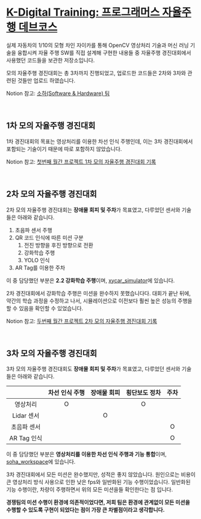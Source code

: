 # [K-Digital Training: 프로그래머스 자율주행 데브코스](https://programmers.co.kr/learn/courses/10822)

실제 자동차의 1/10의 모형 차인 자이카를 통해 OpenCV 영상처리 기술과 머신 러닝 기술을 융합시켜 자율 주행 SW를 직접 설계해 구현한 내용들 중 자율주행 경진대회에서 사용했던 코드들을 보관한 저장소입니다.

모의 자율주행 경진대회는 총 3차까지 진행되었고, 업로드한 코드들은 2차와 3차와 관련된 것들만 업로드 하였습니다.

Notion 참고: [소하(Software & Hardware) 팀](https://www.notion.so/Software-Hardware-1a1cd7284e5d47f8bad64bfcd0db77f3)


<br>


## 1차 모의 자율주행 경진대회

1차 경진대회의 목표는 영상처리를 이용한 차선 인식 주행인데, 이는 3차 경진대회에서 포함되는 기술이기 때문에 따로 포함하지 않았습니다.

Notion 참고: [첫번째 월간 프로젝트 1차 모의 자율주행 경진대회 기록](https://www.notion.so/1-13e53617481f4baf83dfd3e7d4f52caf)


<br>


## 2차 모의 자율주행 경진대회

2차 모의 자율주행 경진대회는 **장애물 회피 및 주차**가 목표였고, 다루었던 센서와 기술들은 아래와 같습니다.

1. 초음파 센서 주행
2. QR 코드 인식에 따른 미션 구분
    1. 전진 방향을 후진 방향으로 전환
    2. 강화학습 주행
    3. YOLO 인식
3. AR Tag를 이용한 주차

이 중 담당했던 부분은 **2.2 강화학습 주행**이며, [xycar_simulator](https://github.com/sinabeulo90/KDT-SOHA/tree/main/xycar_simulator)에 있습니다.

2차 경진대회에서 강화학습 주행은 미션을 완수하지 못했습니다다. 대회가 끝난 뒤에, 약간의 학습 과정을 수정하고 나서, 시뮬레이션으로 이전보다 훨씬 높은 성능의 주행을 할 수 있음을 확인할 수 있었습니다.

Notion 참고: [두번째 월간 프로젝트 2차 모의 자율주행 경진대회 기록](https://www.notion.so/2-920963504e8a4e5c8ac666052b3d00b4)


<br>


## 3차 모의 자율주행 경진대회

3차 모의 자율주행 경진대회도 **장애물 회피 및 주차**가 목표였고, 다루었던 센서와 기술들은 아래와 같습니다.

|  | 차선 인식 주행 | 장애물 회피 | 횡단보도 정차 | 주차 |
|:-:|:-:|:-:|:-:|:-:|
| 영상처리 | O | | O | |
| Lidar 센서 | | O | | |
| 초음파 센서 | | | | O | O |
| AR Tag 인식 | | | | O |

이 중 담당했던 부분은 **영상처리를 이용한 차선 인식 주행과 기능 통합**이며, [soha_workspace](https://github.com/sinabeulo90/KDT-SOHA/tree/main/soha_workspace)에 있습니다.

3차 경진대회에서 모든 미션은 완수했지만, 성적은 좋지 않았습니다. 원인으로는 비용이 큰 영상처리 방식 사용으로 인한 낮은 fps와 일반화된 기능 수행이었습니다. 일반화된 기능 수행이란, 차량이 주행하면서 위의 모든 미션을들 확인한다는 점 입니다.

**경쟁팀의 미션 수행이 환경에 의존적이었다면, 저희 팀은 환경에 관계없이 모든 미션을 수행할 수 있도록 구현이 되었다는 점이 가장 큰 차별점이라고 생각합니다.**
